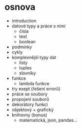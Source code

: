 # osnova

- introduction
- datové typy a práce s nimi
  - čísla
  - text
  - boolean
- podmínky
- cykly 
- komplexnější typy dat
  - listy
  - tuples
  - slovníky
- funkce
  - lambda funkce
- try exept (řešení errorů)
- práce se soubory
- propojení souborů
- dekorátory funkcí
- objektový + grafický
- knihovny (bonus)
  - matematická, json, pandas...
